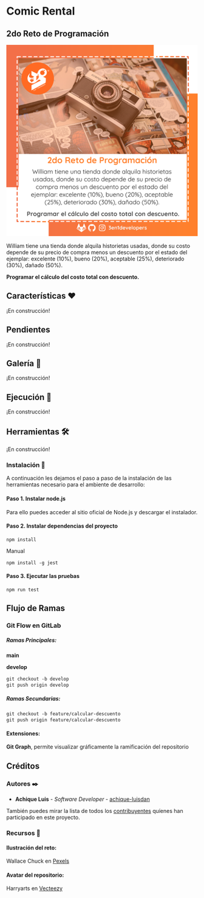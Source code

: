 # Comic Rental

## 2do Reto de Programación

<img src="./art/RETO-2.png" width="" title="Post del Reto 2 ">

William tiene una tienda donde alquila historietas usadas, donde su costo depende de su precio de compra menos un descuento por el estado del ejemplar: excelente (10%), bueno (20%), aceptable (25%), deteriorado (30%), dañado (50%).

**Programar el cálculo del costo total con descuento.**

## Características ❤️

¡En construcción!

## Pendientes

¡En construcción!

## Galería 📖

¡En construcción!

## Ejecución 🚀

¡En construcción!

## Herramientas 🛠️

¡En construcción!

### Instalación 🔧

A continuación les dejamos el paso a paso de la instalación de las herramientas necesario para el ambiente de desarrollo:

#### Paso 1. Instalar node.js

Para ello puedes acceder al sitio oficial de Node.js y descargar el instalador.

#### Paso 2. Instalar dependencias del proyecto

```
npm install
```
Manual
```
npm install -g jest
```

#### Paso 3. Ejecutar las pruebas

```
npm run test
```

## Flujo de Ramas

### Git Flow en GitLab

##### Ramas Principales:

**main** 

**develop**

```
git checkout -b develop
git push origin develop
```

##### Ramas Secundarias:

```
git checkout -b feature/calcular-descuento
git push origin feature/calcular-descuento
```

#### Extensiones:
**Git Graph**, permite visualizar gráficamente la ramificación del repositorio

## Créditos

### Autores ✒️

* **Achique Luis** - *Software Developer* - [achique-luisdan](https://gitlab.com/achique-luisdan)

También puedes mirar la lista de todos los [contribuyentes](https://gitlab.com/3en1developers/avg-bateo/contributors) quíenes han participado en este proyecto. 

### Recursos 📄

#### Ilustración del reto: 

Wallace Chuck en <a href="https://www.pexels.com/photo/retro-camera-on-comic-book-3744196/">Pexels</a>

#### Avatar del repositorio:  

Harryarts en <a href="https://www.vecteezy.com/vector-art/246970-beautiful-six-empty-comic-book-pages-colorful-design">Vecteezy</a>